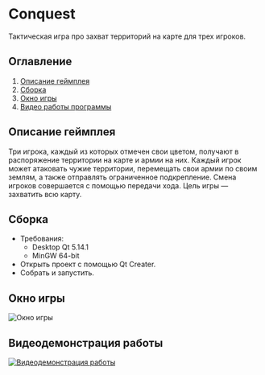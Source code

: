 # Conquest
Тактическая игра про захват территорий на карте для трех игроков.

## Оглавление
1. [Описание геймплея](#Описание-геймплея)
2. [Сборка](#Сборка)
3. [Окно игры](#Изображение-интерфейса-программы)
4. [Видео работы программы](#Видеодемонстрация-работы)

## Описание геймплея
Три игрока, каждый из которых отмечен свои цветом, получают в распоряжение территории на карте и армии на них. Каждый игрок может атаковать чужие территории, перемещать свои армии 
по своим землям, а также отправлять ограниченное подкрепление. Смена игроков совершается с помощью передачи хода. Цель игры — захватить всю карту.

## Сборка
- Требования:
    - Desktop Qt 5.14.1
    - MinGW 64-bit
- Открыть проект с помощью Qt Creater.
- Собрать и запустить.
## Окно игры
![Окно игры](https://i.postimg.cc/6QCKzkVS/2020-06-27-021448.png "Окно игры")

## Видеодемонстрация работы
[![Видеодемонстрация работы](https://img.youtube.com/vi/TpHE4FclK4o/0.jpg)](https://www.youtube.com/watch?v=TpHE4FclK4o)
